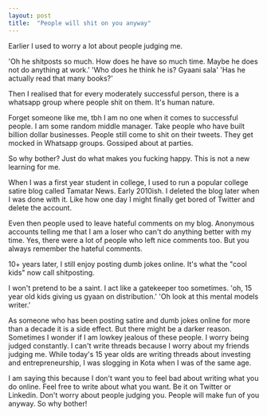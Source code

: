```yaml
---
layout: post
title:  "People will shit on you anyway"
---
```


Earlier I used to worry a lot about people judging me.

'Oh he shitposts so much. How does he have so much time. Maybe he does not do anything at work.'
'Who does he think he is? Gyaani sala'
'Has he actually read that many books?'

Then I realised that for every moderately successful person, there is a whatsapp group where people shit on them. It's human nature.

Forget someone like me, tbh I am no one when it comes to successful people. I am some random middle manager. Take people who have built billion dollar businesses. People still come to shit on their tweets. They get mocked in Whatsapp groups. Gossiped about at parties.

So why bother? Just do what makes you fucking happy. This is not a new learning for me.

When I was a first year student in college, I used to run a popular college satire blog called Tamatar News. Early 2010ish. I deleted the blog later when I was done with it. Like how one day I might finally get bored of Twitter and delete the account.

Even then people used to leave hateful comments on my blog. Anonymous accounts telling me that I am a loser who can't do anything better with my time. Yes, there were a lot of people who left nice comments too. But you always remember the hateful comments.

10+ years later, I still enjoy posting dumb jokes online. It's what the "cool kids" now call shitposting.

I won't pretend to be a saint. I act like a gatekeeper too sometimes.
'oh, 15 year old kids giving us gyaan on distribution.'
'Oh look at this mental models writer.'

As someone who has been posting satire and dumb jokes online for more than a decade it is a side effect. But there might be a darker reason. Sometimes I wonder if I am lowkey jealous of these people. I worry being judged constantly. I can't write threads because I worry about my friends judging me. While today's 15 year olds are writing threads about investing and entrepreneurship, I was slogging in Kota when I was of the same age.

I am saying this because I don't want you to feel bad about writing what you do online. Feel free to write about what you want. Be it on Twitter or Linkedin. Don't worry about people judging you. People will make fun of you anyway. So why bother!
